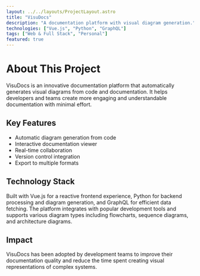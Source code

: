 ```yaml
---
layout: ../../layouts/ProjectLayout.astro
title: "VisuDocs"
description: "A documentation platform with visual diagram generation."
technologies: ["Vue.js", "Python", "GraphQL"]
tags: ["Web & Full Stack", "Personal"]
featured: true
---
```


# About This Project

VisuDocs is an innovative documentation platform that automatically generates visual diagrams from code and documentation. It helps developers and teams create more engaging and understandable documentation with minimal effort.

## Key Features

- Automatic diagram generation from code
- Interactive documentation viewer
- Real-time collaboration
- Version control integration
- Export to multiple formats

## Technology Stack

Built with Vue.js for a reactive frontend experience, Python for backend processing and diagram generation, and GraphQL for efficient data fetching. The platform integrates with popular development tools and supports various diagram types including flowcharts, sequence diagrams, and architecture diagrams.

## Impact

VisuDocs has been adopted by development teams to improve their documentation quality and reduce the time spent creating visual representations of complex systems.
